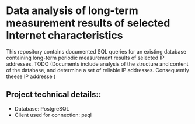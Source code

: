 # Data analysis of long-term measurement results of selected Internet characteristics

This repository contains documented SQL queries for an existing database containing long-term periodic measurement results of selected IP addresses. TODO (Documents include analysis of the structure and content of the database,  and determine a set of reliable IP addresses. Consequently theese IP addresse )

## Project technical details::
- Database: PostgreSQL
- Client used for connection: psql